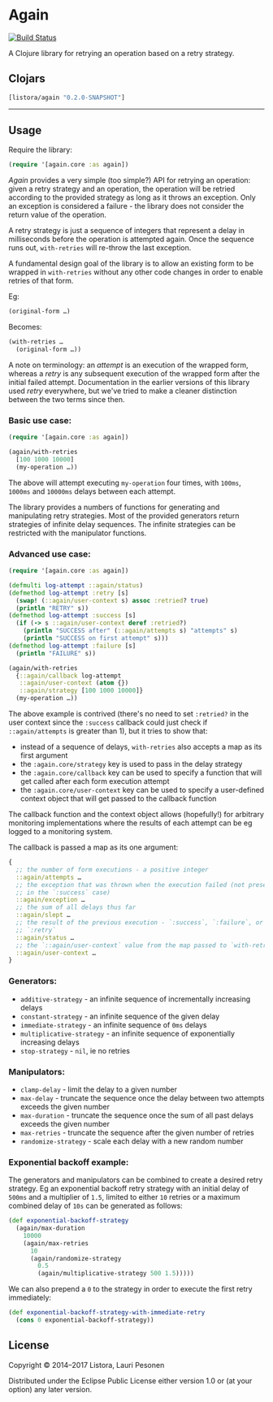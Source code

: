 # Again

[![Build Status](https://travis-ci.org/liwp/again.png?branch=master)](https://travis-ci.org/liwp/again)

A Clojure library for retrying an operation based on a retry strategy.

## Clojars

```clj
[listora/again "0.2.0-SNAPSHOT"]
```

---

## Usage

Require the library:

```clj
(require '[again.core :as again])
```

*Again* provides a very simple (too simple?) API for retrying an operation:
given a retry strategy and an operation, the operation will be retried according
to the provided strategy as long as it throws an exception. Only an exception is
considered a failure - the library does not consider the return value of the
operation.

A retry strategy is just a sequence of integers that represent a delay in
milliseconds before the operation is attempted again. Once the sequence runs
out, `with-retries` will re-throw the last exception.

A fundamental design goal of the library is to allow an existing form to be
wrapped in `with-retries` without any other code changes in order to enable
retries of that form.

Eg:
```clj
(original-form …)
```

Becomes:
```clj
(with-retries …
  (original-form …))
```

A note on terminology: an *attempt* is an execution of the wrapped form, whereas
a *retry* is any subsequent execution of the wrapped form after the initial
failed attempt. Documentation in the earlier versions of this library used
*retry* everywhere, but we've tried to make a cleaner distinction between the
two terms since then.

### Basic use case:

```clj
(require '[again.core :as again])

(again/with-retries
  [100 1000 10000]
  (my-operation …))
```

The above will attempt executing `my-operation` four times, with `100ms`,
`1000ms` and `10000ms` delays between each attempt.

The library provides a numbers of functions for generating and manipulating
retry strategies. Most of the provided generators return strategies of infinite
delay sequences. The infinite strategies can be restricted with the manipulator
functions.

### Advanced use case:

```clj
(require '[again.core :as again])

(defmulti log-attempt ::again/status)
(defmethod log-attempt :retry [s]
  (swap! (::again/user-context s) assoc :retried? true)
  (println "RETRY" s))
(defmethod log-attempt :success [s]
  (if (-> s ::again/user-context deref :retried?)
    (println "SUCCESS after" (::again/attempts s) "attempts" s)
    (println "SUCCESS on first attempt" s)))
(defmethod log-attempt :failure [s]
  (println "FAILURE" s))

(again/with-retries
  {::again/callback log-attempt
   ::again/user-context (atom {})
   ::again/strategy [100 1000 10000]}
  (my-operation …))
```

The above example is contrived (there's no need to set `:retried?` in the user
context since the `:success` callback could just check if `::again/attempts` is
greater than 1), but it tries to show that:

- instead of a sequence of delays, `with-retries` also accepts a map as its
  first argument
- the `:again.core/strategy` key is used to pass in the delay strategy
- the `:again.core/callback` key can be used to specify a function that will get
  called after each form execution attempt
- the `:again.core/user-context` key can be used to specify a user-defined
  context object that will get passed to the callback function

The callback function and the context object allows (hopefully!) for arbitrary
monitoring implementations where the results of each attempt can be eg logged to
a monitoring system.

The callback is passed a map as its one argument:

```clj
{
  ;; the number of form executions - a positive integer
  ::again/attempts …
  ;; the exception that was thrown when the execution failed (not present
  ;; in the `:success` case)
  ::again/exception …
  ;; the sum of all delays thus far
  ::again/slept …
  ;; the result of the previous execution - `:success`, `:failure`, or
  ;; `:retry`
  ::again/status …
  ;; the `::again/user-context` value from the map passed to `with-retries`
  ::again/user-context …
}
```

### Generators:

* `additive-strategy` - an infinite sequence of incrementally increasing delays
* `constant-strategy` - an infinite sequence of the given delay
* `immediate-strategy` - an infinite sequence of `0ms` delays
* `multiplicative-strategy` - an infinite sequence of exponentially increasing delays
* `stop-strategy` - `nil`, ie no retries

### Manipulators:

* `clamp-delay` - limit the delay to a given number
* `max-delay` - truncate the sequence once the delay between two attempts exceeds the given number
* `max-duration` - truncate the sequence once the sum of all past delays exceeds the given number
* `max-retries` - truncate the sequence after the given number of retries
* `randomize-strategy` - scale each delay with a new random number

### Exponential backoff example:

The generators and manipulators can be combined to create a desired retry
strategy. Eg an exponential backoff retry strategy with an initial delay of
`500ms` and a multiplier of `1.5`, limited to either `10` retries or a maximum
combined delay of `10s` can be generated as follows:

```clj
(def exponential-backoff-strategy
  (again/max-duration
    10000
    (again/max-retries
      10
      (again/randomize-strategy
        0.5
        (again/multiplicative-strategy 500 1.5)))))
```

We can also prepend a `0` to the strategy in order to execute the
first retry immediately:

```clj
(def exponential-backoff-strategy-with-immediate-retry
  (cons 0 exponential-backoff-strategy))
```

## License

Copyright © 2014–2017 Listora, Lauri Pesonen

Distributed under the Eclipse Public License either version 1.0 or (at
your option) any later version.
